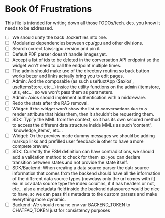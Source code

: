 # Book Of Frustrations

This file is intended for writing down all those TODOs/tech. deb. you know it needs to be addressed.

- [ ] We should unify the back Dockerfiles into one.
- [ ] Modularize dependencies between cpu/gpu and other divisions.
- [ ] Search correct faiss-gpu version and pin it.
- [ ] Default PDF parser doesn't handle images yet.
- [ ] Accept a list of ids to be deleted in the conversation API endpoint so the widget won't need to call the endpoint multiple times.
- [ ] The admin should make use of the directory routing so back button works better and links actually bring you to edit pages.
- [ ] Admin: Add the composable (as such useNuxtApp ($axios), useItemsStore, etc...) inside the utility functions on the admin (itemstore, utls, etc...) so we won't pass them as parameters.
- [ ] Admin: Axios should implement authentication with a middleware.
- [ ] Redo the stats after the RAG removal.
- [ ] Widget: If the widget won't show the list of conversations due to a render attribute that hides them, then it shouldn't be requesting them.
- [ ] SDK: Typify the MML from the context, so it has its own secured method to access the different data structure inside MMLs as such 'content', 'knowledge_items', etc...
- [ ] Widget: On the preview mode dummy messages we should be adding markup links and prefilled user feedback in other to have a more complete preview.
- [ ] SDK: Currently the FSM definition can have contradictions, we should add a validation method to check for them. ex: you can declare transition between states and not provide the state itself.
- [ ] SDK/Backend: When creating a data source parser the data source information that comes from the backend should have all the information of the different data source types (nowdays only the url comes with it) ex: in csv data source type the index columns, if it has headers or not, etc... also a metadata field inside the backend datasource would be nice to have, so we can pass this metadata to the custom parsers and make everything more dynamic.
- [ ] Backend: We should rename env var BACKEND_TOKEN to CHATFAQ_TOKEN just for consistency purposes
